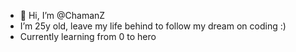 - 👋 Hi, I’m @ChamanZ
- I’m 25y old, leave my life behind to follow my dream on coding :)
- Currently learning from 0 to hero
